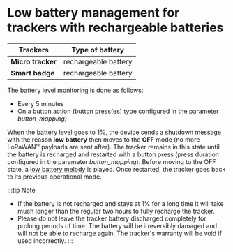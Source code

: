 # Low battery management for trackers with rechargeable batteries

|  Trackers    |  Type of battery  |
|------------------|-----------------------|
| **Micro tracker** |  rechargeable battery |
| **Smart badge**   |  rechargeable battery |

 The battery level monitoring is done as follows:

-   Every 5 minutes
-   On a button action (button press(es) type configured in the parameter *button_mapping)*

 When the battery level goes to 1%, the device sends a shutdown message
 with the reason **low battery** then moves to the **OFF** mode (no
 more LoRaWAN™ payloads are sent after).
 The tracker remains in this state until the battery is recharged and
 restarted with a button press (press duration configured in
 the parameter *button_mapping*).
 Before moving to the OFF state, a [low battery melody](https://actilitysa.sharepoint.com/:f:/t/aby/Er982mOeCYxLniE8OjVErKwBopXN9-mKCC7VPn5HsJkigA?e=dokaud) is played.
 Once restarted, the tracker goes back to its previous operational mode.

:::tip Note
- If the battery is not recharged and stays at 1% for a long time it will take much longer than the regular two hours to fully recharge the tracker.
- Please do not leave the tracker battery discharged completely for prolong periods of time. The battery will be irreversibly damaged and will not be able to recharge again. The tracker's warranty will be void if used incorrectly.
:::